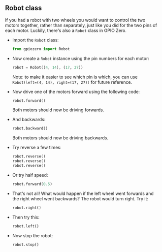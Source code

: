 ## Robot class

If you had a robot with two wheels you would want to control the two motors together, rather than separately, just like you did for the two pins of each motor. Luckily, there's also a `Robot` class in GPIO Zero.

+ Import the `Robot` class:

    ```python
    from gpiozero import Robot
    ```

+ Now create a `Robot` instance using the pin numbers for each motor:

    ```python
    robot = Robot((4, 14), (17, 27))
    ```

    Note: to make it easier to see which pin is which, you can use `Robot(left=(4, 14), right=(17, 27))` for future reference.

+ Now drive one of the motors forward using the following code:

    ```python
    robot.forward()
    ```

    Both motors should now be driving forwards.

+ And backwards:

    ```python
    robot.backward()
    ```

    Both motors should now be driving backwards.

+ Try reverse a few times:

    ```python
    robot.reverse()
    robot.reverse()
    robot.reverse()
    ```

+ Or try half speed:

    ```python
    robot.forward(0.5)
    ```

+ That's not all! What would happen if the left wheel went forwards and the right wheel went backwards? The robot would turn right. Try it:

    ```python
    robot.right()
    ```

+ Then try this:

    ```python
    robot.left()
    ```

+ Now stop the robot:

    ```python
    robot.stop()
    ```
